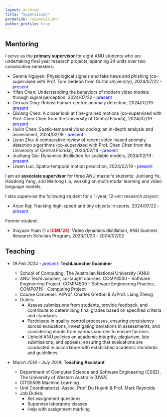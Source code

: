 ```yaml
---
layout: archive
title: "Supervision"
permalink: /supervision/
author_profile: true
---
```


<style>
a:link {
  text-decoration: none;
}

a:visited {
  text-decoration: none;
}

a:hover {
  text-decoration: underline;
}

a:active {
  text-decoration: underline;
}
</style>

<h2>Mentoring</h2>

I serve as the **primary supervisor** for eight ANU students who are undertaking final year research projects, spanning 24 units over two consecutive semesters:

* Gennie Nguyen: Physiological signals and fake news and phishing (co-supervised with [Prof. Tom Gedeon](https://staffportal.curtin.edu.au/staff/profile/view/tom-gedeon-5e48a1fd/) from Curtin University), 2024/07/22 ‑ <font color="blue">present</font> 
* Yifan Chen: Understanding the behaviors of modern video models through signal perception, 2024/07/22 ‑ <font color="blue">present</font> 
* Dexuan Ding: Robust human-centric anomaly detection, 2024/02/19 ‑ <font color="blue">present</font> 
* Qixiang Chen: A closer look at fine-grained motions (co-supervised with [Prof. Chen Chen](https://www.crcv.ucf.edu/chenchen/) from the University of Central Florida), 2024/02/19 ‑ <font color="blue">present</font> 
* Huilin Chen: Spatio-temporal video coding: an in-depth analysis and assessment, 2024/02/19 ‑ <font color="blue">present</font> 
* Liyun Zhu: A comparative review of recent video-based anomaly detection algorithms (co-supervised with [Prof. Chen Chen](https://www.crcv.ucf.edu/chenchen/) from the University of Central Florida), 2024/02/19 ‑ <font color="blue">present</font> 
* Jushang Qiu: Dynamics distillation for scalable models, 2024/02/19 ‑ <font color="blue">present</font> 
* Liwen Luo: Spatio-temporal motion prediction, 2024/02/19 ‑ <font color="blue">present</font>

I am an **associate supervisor** for three ANU master’s students: Junliang Ye, Haodong Yang, and Meitong Liu, working on multi-modal learning and video language models.

I also supervise the following student for a 1-year, 12-unit research project:

* Arjun Raj: Tracking high-speed and tiny objects in sports, 2024/07/22 ‑ <font color="blue">present</font> 

Former student:

* Xiuyuan Yuan (1 x <font color="red"><strong>ICML’24</strong></font>): Video dynamics distillation, ANU Summer Research Scholars Program, 2023/11/20 ‑ 2024/02/02

<h2>Teaching</h2>

* *19 Feb 2024 - <font color="blue">present</font>*: **TechLauncher Examiner**
  * School of Computing, The Australian National University (ANU)
  * [ANU TechLauncher](https://comp.anu.edu.au/TechLauncher/), co-taught courses: [COMP3500 - Software Engineering Project](https://programsandcourses.anu.edu.au/course/comp3500), [COMP4500 - Software Engineering Practice](https://programsandcourses.anu.edu.au/2023/course/COMP4500), [COMP8715 - Computing Project](https://programsandcourses.anu.edu.au/course/comp8715)
  * Course Convener: [A/Prof. Charles Gretton](https://researchers.anu.edu.au/researchers/gretton-co) & [A/Prof. Liang Zheng](https://zheng-lab.cecs.anu.edu.au/)
  * Duties:
    * Assess submissions from students, provide feedback, and contribute to determining final grades based on specified criteria and standards
    * Participate in quality control processes, ensuring consistency across evaluations, investigating deviations in assessments, and considering inputs from various sources to ensure fairness
    * Uphold ANU policies on academic integrity, plagiarism, late submissions, and appeals, ensuring that evaluations are conducted in accordance with established academic standards and guidelines

* *March 2018 - July 2018*: **Teaching Assistant**
  * Department of Computer Science and Software Engineering (CSSE), The University of Western Australia (UWA)
  * [CITS5508 Machine Learning](https://handbooks.uwa.edu.au/unitdetails?code=CITS5508)
  * Unit Coordinator(s): [Assoc. Prof. Du Huynh](https://research-repository.uwa.edu.au/en/persons/du-huynh) & [Prof. Mark Reynolds](https://research-repository.uwa.edu.au/en/persons/mark-reynolds)
  * Job Duties:
    * Set assignment questions
    * Supervise laboratory classes
    * Help with assignment marking

<!-- <font color="blue">I am currently a research-intensive staff working on academic and industrial research projects, and I am not engaged in any teaching at this time.</font> -->

